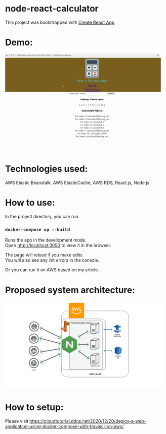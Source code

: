 ﻿# node-react-calculator
This project was bootstrapped with [Create React App](https://github.com/facebook/create-react-app).

# Demo:
![image](https://github.com/manbobo2002/node-react-calculator/blob/master/demo.gif)  

# Technologies used:  
AWS Elastic Beanstalk, AWS ElasticCache, AWS RDS, React.js, Node.js

# How to use:  
In the project directory, you can run:

### `docker-compose up --build`

Runs the app in the development mode.<br />
Open [http://localhost:3050](http://localhost:3050) to view it in the browser.

The page will reload if you make edits.<br />
You will also see any lint errors in the console.

Or you can run it on AWS based on my article.

# Proposed system architecture:
![image](https://github.com/manbobo2002/node-react-calculator/blob/master/solution%20diagram.png)  


# How to setup:  
Please visit https://cloudtutorial.ddns.net/2020/12/20/deploy-a-web-application-using-docker-compose-with-travisci-on-aws/
